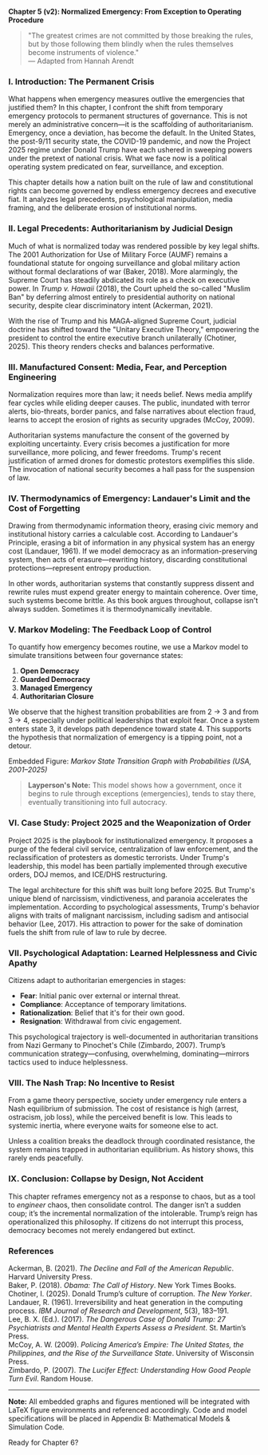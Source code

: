 **Chapter 5 (v2): Normalized Emergency: From Exception to Operating Procedure**

> "The greatest crimes are not committed by those breaking the rules, but by those following them blindly when the rules themselves become instruments of violence."  
> — Adapted from Hannah Arendt

### I. Introduction: The Permanent Crisis

What happens when emergency measures outlive the emergencies that justified them? In this chapter, I confront the shift from temporary emergency protocols to permanent structures of governance. This is not merely an administrative concern—it is the scaffolding of authoritarianism. Emergency, once a deviation, has become the default. In the United States, the post-9/11 security state, the COVID-19 pandemic, and now the Project 2025 regime under Donald Trump have each ushered in sweeping powers under the pretext of national crisis. What we face now is a political operating system predicated on fear, surveillance, and exception.

This chapter details how a nation built on the rule of law and constitutional rights can become governed by endless emergency decrees and executive fiat. It analyzes legal precedents, psychological manipulation, media framing, and the deliberate erosion of institutional norms.

### II. Legal Precedents: Authoritarianism by Judicial Design

Much of what is normalized today was rendered possible by key legal shifts. The 2001 Authorization for Use of Military Force (AUMF) remains a foundational statute for ongoing surveillance and global military action without formal declarations of war (Baker, 2018). More alarmingly, the Supreme Court has steadily abdicated its role as a check on executive power. In *Trump v. Hawaii* (2018), the Court upheld the so-called "Muslim Ban" by deferring almost entirely to presidential authority on national security, despite clear discriminatory intent (Ackerman, 2021).

With the rise of Trump and his MAGA-aligned Supreme Court, judicial doctrine has shifted toward the "Unitary Executive Theory," empowering the president to control the entire executive branch unilaterally (Chotiner, 2025). This theory renders checks and balances performative.

### III. Manufactured Consent: Media, Fear, and Perception Engineering

Normalization requires more than law; it needs belief. News media amplify fear cycles while eliding deeper causes. The public, inundated with terror alerts, bio-threats, border panics, and false narratives about election fraud, learns to accept the erosion of rights as security upgrades (McCoy, 2009).

Authoritarian systems manufacture the consent of the governed by exploiting uncertainty. Every crisis becomes a justification for more surveillance, more policing, and fewer freedoms. Trump's recent justification of armed drones for domestic protestors exemplifies this slide. The invocation of national security becomes a hall pass for the suspension of law.

### IV. Thermodynamics of Emergency: Landauer's Limit and the Cost of Forgetting

Drawing from thermodynamic information theory, erasing civic memory and institutional history carries a calculable cost. According to Landauer's Principle, erasing a bit of information in any physical system has an energy cost (Landauer, 1961). If we model democracy as an information-preserving system, then acts of erasure—rewriting history, discarding constitutional protections—represent entropy production.

In other words, authoritarian systems that constantly suppress dissent and rewrite rules must expend greater energy to maintain coherence. Over time, such systems become brittle. As this book argues throughout, collapse isn't always sudden. Sometimes it is thermodynamically inevitable.

### V. Markov Modeling: The Feedback Loop of Control

To quantify how emergency becomes routine, we use a Markov model to simulate transitions between four governance states:

1. **Open Democracy**
2. **Guarded Democracy**
3. **Managed Emergency**
4. **Authoritarian Closure**

We observe that the highest transition probabilities are from 2 → 3 and from 3 → 4, especially under political leaderships that exploit fear. Once a system enters state 3, it develops path dependence toward state 4. This supports the hypothesis that normalization of emergency is a tipping point, not a detour.

Embedded Figure: *Markov State Transition Graph with Probabilities (USA, 2001–2025)*

> **Layperson's Note:** This model shows how a government, once it begins to rule through exceptions (emergencies), tends to stay there, eventually transitioning into full autocracy.

### VI. Case Study: Project 2025 and the Weaponization of Order

Project 2025 is the playbook for institutionalized emergency. It proposes a purge of the federal civil service, centralization of law enforcement, and the reclassification of protesters as domestic terrorists. Under Trump's leadership, this model has been partially implemented through executive orders, DOJ memos, and ICE/DHS restructuring.

The legal architecture for this shift was built long before 2025. But Trump's unique blend of narcissism, vindictiveness, and paranoia accelerates the implementation. According to psychological assessments, Trump's behavior aligns with traits of malignant narcissism, including sadism and antisocial behavior (Lee, 2017). His attraction to power for the sake of domination fuels the shift from rule of law to rule by decree.

### VII. Psychological Adaptation: Learned Helplessness and Civic Apathy

Citizens adapt to authoritarian emergencies in stages:
- **Fear**: Initial panic over external or internal threat.
- **Compliance**: Acceptance of temporary limitations.
- **Rationalization**: Belief that it's for their own good.
- **Resignation**: Withdrawal from civic engagement.

This psychological trajectory is well-documented in authoritarian transitions from Nazi Germany to Pinochet's Chile (Zimbardo, 2007). Trump’s communication strategy—confusing, overwhelming, dominating—mirrors tactics used to induce helplessness.

### VIII. The Nash Trap: No Incentive to Resist

From a game theory perspective, society under emergency rule enters a Nash equilibrium of submission. The cost of resistance is high (arrest, ostracism, job loss), while the perceived benefit is low. This leads to systemic inertia, where everyone waits for someone else to act.

Unless a coalition breaks the deadlock through coordinated resistance, the system remains trapped in authoritarian equilibrium. As history shows, this rarely ends peacefully.

### IX. Conclusion: Collapse by Design, Not Accident

This chapter reframes emergency not as a response to chaos, but as a tool to *engineer* chaos, then consolidate control. The danger isn’t a sudden coup; it’s the incremental normalization of the intolerable. Trump’s reign has operationalized this philosophy. If citizens do not interrupt this process, democracy becomes not merely endangered but extinct.

### References

Ackerman, B. (2021). *The Decline and Fall of the American Republic*. Harvard University Press.  
Baker, P. (2018). *Obama: The Call of History*. New York Times Books.  
Chotiner, I. (2025). Donald Trump’s culture of corruption. *The New Yorker*.  
Landauer, R. (1961). Irreversibility and heat generation in the computing process. *IBM Journal of Research and Development*, 5(3), 183–191.  
Lee, B. X. (Ed.). (2017). *The Dangerous Case of Donald Trump: 27 Psychiatrists and Mental Health Experts Assess a President*. St. Martin’s Press.  
McCoy, A. W. (2009). *Policing America’s Empire: The United States, the Philippines, and the Rise of the Surveillance State*. University of Wisconsin Press.  
Zimbardo, P. (2007). *The Lucifer Effect: Understanding How Good People Turn Evil*. Random House.

---

**Note:** All embedded graphs and figures mentioned will be integrated with LaTeX figure environments and referenced accordingly. Code and model specifications will be placed in Appendix B: Mathematical Models & Simulation Code.

Ready for Chapter 6?

